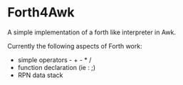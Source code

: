 # Forth4Awk
A simple implementation of a forth like interpreter in Awk.

Currently the following aspects of Forth work:
* simple operators - + - * /
* function declaration (ie : <words> ;)
* RPN data stack

